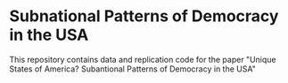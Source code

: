 # Subnational Patterns of Democracy in the USA

This repository contains data and replication code for the paper "Unique States of America? Subantional Patterns of Democracy in the USA"
